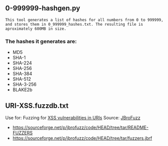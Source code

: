 ## 0-999999-hashgen.py

```This tool generates a list of hashes for all numbers from 0 to 999999, and stores them in 0_999999_hashes.txt. The resulting file is aproximately 600MB in size.```

### The hashes it generates are:

* MD5
* SHA-1
* SHA-224
* SHA-256
* SHA-384
* SHA-512
* SHA-3-256
* BLAKE2b

## URI-XSS.fuzzdb.txt

Use for: Fuzzing for [XSS vulnerabilities in URIs](https://www.youtube.com/watch?v=NJulOqWjA9k)
Source: [JBroFuzz](https://sourceforge.net/projects/jbrofuzz/)
- https://sourceforge.net/p/jbrofuzz/code/HEAD/tree/tar/README-FUZZERS
- https://sourceforge.net/p/jbrofuzz/code/HEAD/tree/tar/fuzzers.jbrf